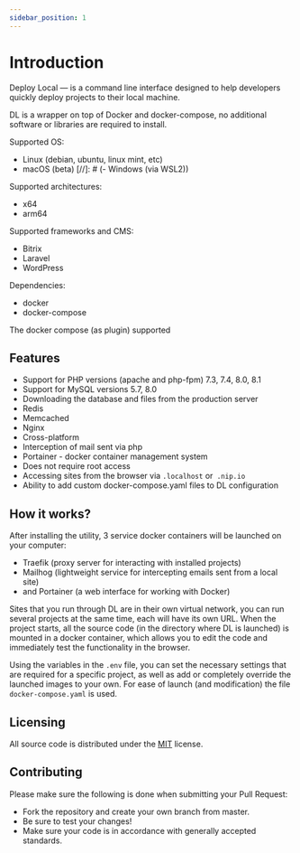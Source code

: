 ```yaml
---
sidebar_position: 1
---
```


# Introduction

Deploy Local — is a command line interface designed to help developers quickly deploy projects to their local machine.

DL is a wrapper on top of Docker and docker-compose, no additional software or libraries are required to install.

Supported OS:
- Linux (debian, ubuntu, linux mint, etc)
- macOS (beta)
[//]: # (- Windows &#40;via WSL2&#41;)

Supported architectures:
- x64
- arm64

Supported frameworks and CMS:
- Bitrix
- Laravel
- WordPress

Dependencies:
- docker
- docker-compose

The docker compose (as plugin) supported

## Features
- Support for PHP versions (apache and php-fpm) 7.3, 7.4, 8.0, 8.1
- Support for MySQL versions 5.7, 8.0
- Downloading the database and files from the production server
- Redis
- Memcached
- Nginx
- Cross-platform
- Interception of mail sent via php
- Portainer - docker container management system
- Does not require root access
- Accessing sites from the browser via `.localhost` or` .nip.io`
- Ability to add custom docker-compose.yaml files to DL configuration

## How it works?
After installing the utility, 3 service docker containers will be launched on your computer:
- Traefik (proxy server for interacting with installed projects)
- Mailhog (lightweight service for intercepting emails sent from a local site)
- and Portainer (a web interface for working with Docker)

Sites that you run through DL are in their own virtual network, you can run several projects at the same time, each will have its own URL.
When the project starts, all the source code (in the directory where DL is launched) is mounted in a docker container, which allows you to edit the code and immediately test the functionality in the browser.

Using the variables in the `.env` file, you can set the necessary settings that are required for a specific project, as well as add or completely override the launched images to your own. For ease of launch (and modification) the file `docker-compose.yaml` is used.

## Licensing
All source code is distributed under the [MIT](https://github.com/local-deploy/dl/blob/master/LICENSE) license.

## Contributing

Please make sure the following is done when submitting your Pull Request:
- Fork the repository and create your own branch from master.
- Be sure to test your changes!
- Make sure your code is in accordance with generally accepted standards.
